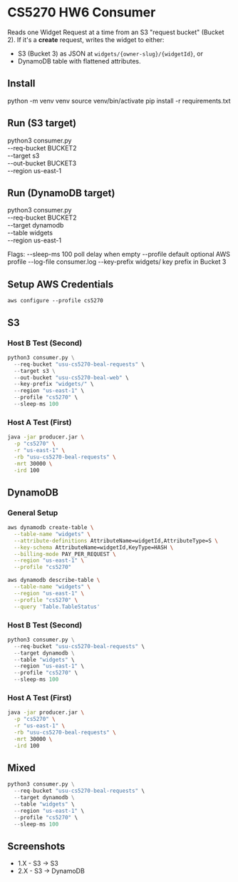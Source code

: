 # CS5270 HW6 Consumer

Reads one Widget Request at a time from an S3 "request bucket" (Bucket 2).
If it's a **create** request, writes the widget to either:
- S3 (Bucket 3) as JSON at `widgets/{owner-slug}/{widgetId}`, or
- DynamoDB table with flattened attributes.

## Install
python -m venv venv
source venv/bin/activate
pip install -r requirements.txt

## Run (S3 target)
python3 consumer.py \
  --req-bucket BUCKET2 \
  --target s3 \
  --out-bucket BUCKET3 \
  --region us-east-1

## Run (DynamoDB target)
python3 consumer.py \
  --req-bucket BUCKET2 \
  --target dynamodb \
  --table widgets \
  --region us-east-1

Flags:
  --sleep-ms 100        poll delay when empty
  --profile default     optional AWS profile
  --log-file consumer.log
  --key-prefix widgets/ key prefix in Bucket 3

## Setup AWS Credentials
```
aws configure --profile cs5270
```

## S3
### Host B Test (Second)
```python
python3 consumer.py \
  --req-bucket "usu-cs5270-beal-requests" \
  --target s3 \
  --out-bucket "usu-cs5270-beal-web" \
  --key-prefix "widgets/" \
  --region "us-east-1" \
  --profile "cs5270" \
  --sleep-ms 100
```

### Host A Test (First)
```bash
java -jar producer.jar \
  -p "cs5270" \
  -r "us-east-1" \
  -rb "usu-cs5270-beal-requests" \
  -mrt 30000 \
  -ird 100
```

## DynamoDB
### General Setup
```bash
aws dynamodb create-table \
  --table-name "widgets" \
  --attribute-definitions AttributeName=widgetId,AttributeType=S \
  --key-schema AttributeName=widgetId,KeyType=HASH \
  --billing-mode PAY_PER_REQUEST \
  --region "us-east-1" \
  --profile "cs5270"
```

```bash
aws dynamodb describe-table \
  --table-name "widgets" \
  --region "us-east-1" \
  --profile "cs5270" \
  --query 'Table.TableStatus'
```

### Host B Test (Second)
```python
python3 consumer.py \
  --req-bucket "usu-cs5270-beal-requests" \
  --target dynamodb \
  --table "widgets" \
  --region "us-east-1" \
  --profile "cs5270" \
  --sleep-ms 100
```

### Host A Test (First)
```bash
java -jar producer.jar \
  -p "cs5270" \
  -r "us-east-1" \
  -rb "usu-cs5270-beal-requests" \
  -mrt 30000 \
  -ird 100
```

## Mixed
```python
python3 consumer.py \
  --req-bucket "usu-cs5270-beal-requests" \
  --target dynamodb \
  --table "widgets" \
  --region "us-east-1" \
  --profile "cs5270" \
  --sleep-ms 100
```

## Screenshots
- 1.X - S3 -> S3
- 2.X - S3 -> DynamoDB